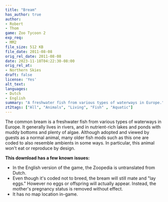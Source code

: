 ```yaml
---
title: "Bream"
has_author: true
author: 
- Robert
- Thom
game: Zoo Tycoon 2
exp_req: 
- MM2
file_size: 512 KB
file_date: 2011-08-08
orig_rel_date: 2011-08-08
date: 2023-11-18T04:22:30-08:00
orig_rel_at: 
- Northern Skies
draft: false
license: 'Yes'
alt_text: 
languages:
- Dutch
- English
summary: "A freshwater fish from various types of waterways in Europe."
zt2tags: ["All", "Animals", "Living", "Fish" , "Aquatic"] 
---
```

The common bream is a freshwater fish from various types of waterways in Europe. It generally lives in rivers, and in nutrient-rich lakes and ponds with muddy bottoms and plenty of algae. Although adopted and viewed by guests as a normal animal, many older fish mods such as this one are coded to also resemble ambients in some ways. In particular, this animal won't eat or reproduce by design.

**This download has a few known issues:**
- In the English version of the game, the Zoopedia is untranslated from Dutch.
- Even though it's coded not to breed, the bream will still mate and "lay eggs." However no eggs or offspring will actually appear. Instead, the mother's pregnancy status is removed without effect.
- It has no map location in-game.